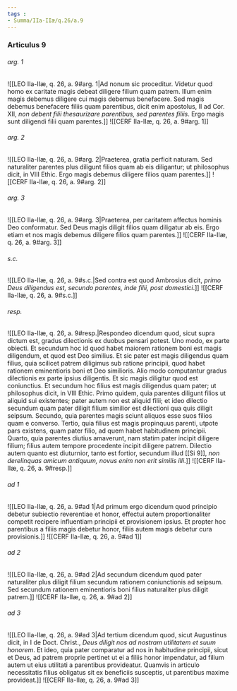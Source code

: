 ```yaml
---
tags : 
- Summa/IIa-IIæ/q.26/a.9
---
```


### Articulus 9

###### arg. 1
![[LEO IIa-IIæ, q. 26, a. 9#arg. 1|Ad nonum sic proceditur. Videtur quod homo ex caritate magis debeat diligere filium quam patrem. Illum enim magis debemus diligere cui magis debemus benefacere. Sed magis debemus benefacere filiis quam parentibus, dicit enim apostolus, II ad Cor. XII, *non debent filii thesaurizare parentibus, sed parentes filiis*. Ergo magis sunt diligendi filii quam parentes.]]
![[CERF IIa-IIæ, q. 26, a. 9#arg. 1]]

###### arg. 2
![[LEO IIa-IIæ, q. 26, a. 9#arg. 2|Praeterea, gratia perficit naturam. Sed naturaliter parentes plus diligunt filios quam ab eis diligantur; ut philosophus dicit, in VIII Ethic. Ergo magis debemus diligere filios quam parentes.]]
![[CERF IIa-IIæ, q. 26, a. 9#arg. 2]]

###### arg. 3
![[LEO IIa-IIæ, q. 26, a. 9#arg. 3|Praeterea, per caritatem affectus hominis Deo conformatur. Sed Deus magis diligit filios quam diligatur ab eis. Ergo etiam et nos magis debemus diligere filios quam parentes.]]
![[CERF IIa-IIæ, q. 26, a. 9#arg. 3]]

###### s.c.
![[LEO IIa-IIæ, q. 26, a. 9#s.c.|Sed contra est quod Ambrosius dicit, *primo Deus diligendus est, secundo parentes, inde filii, post domestici*.]]
![[CERF IIa-IIæ, q. 26, a. 9#s.c.]]

###### resp.
![[LEO IIa-IIæ, q. 26, a. 9#resp.|Respondeo dicendum quod, sicut supra dictum est, gradus dilectionis ex duobus pensari potest. Uno modo, ex parte obiecti. Et secundum hoc id quod habet maiorem rationem boni est magis diligendum, et quod est Deo similius. Et sic pater est magis diligendus quam filius, quia scilicet patrem diligimus sub ratione principii, quod habet rationem eminentioris boni et Deo similioris. Alio modo computantur gradus dilectionis ex parte ipsius diligentis. Et sic magis diligitur quod est coniunctius. Et secundum hoc filius est magis diligendus quam pater; ut philosophus dicit, in VIII Ethic. Primo quidem, quia parentes diligunt filios ut aliquid sui existentes; pater autem non est aliquid filii; et ideo dilectio secundum quam pater diligit filium similior est dilectioni qua quis diligit seipsum. Secundo, quia parentes magis sciunt aliquos esse suos filios quam e converso. Tertio, quia filius est magis propinquus parenti, utpote pars existens, quam pater filio, ad quem habet habitudinem principii. Quarto, quia parentes diutius amaverunt, nam statim pater incipit diligere filium; filius autem tempore procedente incipit diligere patrem. Dilectio autem quanto est diuturnior, tanto est fortior, secundum illud [[Si 9]], *non derelinquas amicum antiquum, novus enim non erit similis illi*.]]
![[CERF IIa-IIæ, q. 26, a. 9#resp.]]

###### ad 1
![[LEO IIa-IIæ, q. 26, a. 9#ad 1|Ad primum ergo dicendum quod principio debetur subiectio reverentiae et honor, effectui autem proportionaliter competit recipere influentiam principii et provisionem ipsius. Et propter hoc parentibus a filiis magis debetur honor, filiis autem magis debetur cura provisionis.]]
![[CERF IIa-IIæ, q. 26, a. 9#ad 1]]

###### ad 2
![[LEO IIa-IIæ, q. 26, a. 9#ad 2|Ad secundum dicendum quod pater naturaliter plus diligit filium secundum rationem coniunctionis ad seipsum. Sed secundum rationem eminentioris boni filius naturaliter plus diligit patrem.]]
![[CERF IIa-IIæ, q. 26, a. 9#ad 2]]

###### ad 3
![[LEO IIa-IIæ, q. 26, a. 9#ad 3|Ad tertium dicendum quod, sicut Augustinus dicit, in I de Doct. Christ., *Deus diligit nos ad nostram utilitatem et suum honorem*. Et ideo, quia pater comparatur ad nos in habitudine principii, sicut et Deus, ad patrem proprie pertinet ut ei a filiis honor impendatur, ad filium autem ut eius utilitati a parentibus provideatur. Quamvis in articulo necessitatis filius obligatus sit ex beneficiis susceptis, ut parentibus maxime provideat.]]
![[CERF IIa-IIæ, q. 26, a. 9#ad 3]]

